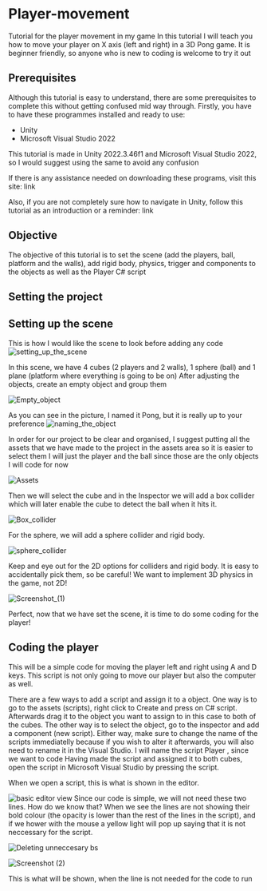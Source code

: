 # Player-movement
Tutorial for the player movement in my game
In this tutorial I will teach you how to move your player on X axis (left and right) in a 3D Pong game. It is beginner friendly, so anyone who is new to coding is welcome to try it out

## Prerequisites
Although this tutorial is easy to understand, there are some prerequisites to complete this without getting confused mid way through. 
Firstly, you have to have these programmes installed and ready to use: 
- Unity
- Microsoft Visual Studio 2022

 This tutorial is made in Unity 2022.3.46f1 and Microsoft Visual Studio 2022, so I would suggest using the same  to avoid any confusion

 If there is any assistance needed on downloading these programs, visit this site:
 link

 Also, if you are not completely sure how to navigate in Unity, follow this tutorial as an introduction or a reminder:
 link

 ## Objective
 The objective of this tutorial is to set the scene (add the players, ball, platform and the walls), add rigid body, physics, trigger and components to the objects as well as the Player C# script

 ## Setting the project

 ## Setting up the scene
 This is how I would like the scene to look before adding any code
 ![setting_up_the_scene](https://github.com/user-attachments/assets/422b71d4-5c47-4094-8781-3327f1ea89ff)

 In this scene, we have 4 cubes (2 players and 2 walls), 1 sphere (ball) and 1 plane (platform where everything is going to be on)
After adjusting the objects, create an empty object and group them

![Empty_object](https://github.com/user-attachments/assets/fea401d3-4cc0-46dd-9264-cc55dffe99d3)

As you can see in the picture, I named it Pong, but it is really up to your preference
![naming_the_object](https://github.com/user-attachments/assets/c88cf460-8c7e-474b-a4d9-02ce3b08d460)

In order for our project to be clear and organised, I suggest putting all the assets that we have made to the project in the assets area so it is easier to select them
I will just the player and the ball since those are the only objects I will code for now

![Assets](https://github.com/user-attachments/assets/4668723e-9ca8-48ea-b36b-e3f657b00b13)

Then we will select the cube and in the Inspector we will add a box collider which will later enable the cube to detect the ball when it hits it. 

![Box_collider](https://github.com/user-attachments/assets/febc4cad-7f94-4262-96c0-1be3dcf2b5be)


For the sphere, we will add a sphere collider and rigid body.

![sphere_collider](https://github.com/user-attachments/assets/2e68f8a8-c8da-4015-b8ae-8539fef0cda6)


Keep and eye out for the 2D options for colliders and rigid body. It is easy to accidentally pick them, so be careful! We want to implement 3D physics in the game, not 2D!

![Screenshot_(1)](https://github.com/user-attachments/assets/5bef8b5b-7f0a-43e3-889d-50d676877d27)


Perfect, now that we have set the scene, it is time to do some coding for the player!

## Coding the player

This will be a simple code for moving the player left and right using A and D keys.
This script is not only going to move our player but also the computer as well. 

There are a few ways to add a script and assign it to a object. One way is to go to the assets (scripts), right click to Create and press on C# script. Afterwards drag it to the object you want to assign to in this case to both of the cubes.
The other way is to select the object, go to the inspector and add a component (new script). Either way, make sure to change the name of the scripts immediatelly because if you wish to alter it afterwards, you will also need to rename it in the Visual Studio. I will name the script Player , since we want to code 
Having made the script and assigned it to both cubes, open the script in Microsoft Visual Studio by pressing the script.

When we open a script, this is what is shown in the editor.

![basic editor view](https://github.com/user-attachments/assets/b05163fe-4e1b-4bab-b238-d769c5cc7303)
Since our code is simple, we will not need these two lines. How do we know that? When we see the lines are not showing their bold colour (the opacity is lower than the rest of the lines in the script), and if we hower with the mouse a yellow light will pop up saying that it is not neccessary for the script.

![Deleting unneccesary bs](https://github.com/user-attachments/assets/f32d982d-513f-4440-a9a0-a6f29b2417df)

![Screenshot (2)](https://github.com/user-attachments/assets/78ca6014-de3c-4310-84b1-97689f016318)

This is what will be shown, when the line is not needed for the code to run











 

